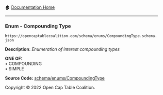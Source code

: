 :house: [Documentation Home](../../../)

---

### Enum - Compounding Type

`https://opencaptablecoalition.com/schema/enums/CompoundingType.schema.json`

**Description:** _Enumeration of interest compounding types_

**ONE OF:**</br>&bull; COMPOUNDING </br>&bull; SIMPLE

**Source Code:** [schema/enums/CompoundingType](/../../../../schema/enums/CompoundingType.schema.json)

Copyright © 2022 Open Cap Table Coalition.
